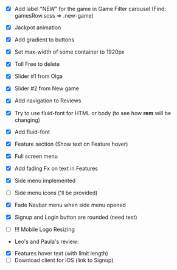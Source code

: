 -   [x] Add label "NEW" for the game in Game Filter carousel (Find: gamesRow.scss => .new-game)
-   [x] Jackpot animation
-   [x] Add gradient to buttons
-   [x] Set max-width of some container to 1920px
-   [x] Toll Free to delete
-   [x] Slider #1 from Olga
-   [x] Slider #2 from New game
-   [x] Add navigation to Reviews

-   [x] Try to use fluid-font for HTML or body (to see how **rem** will be changing)
-   [x] Add fluid-font
-   [x] Feature section (Show text on Feature hover)
-   [x] Full screen menu
-   [x] Add fading Fx on text in Features
-   [x] Side menu implemented
-   [ ] Side menu icons ('ll be provided)
-   [x] Fade Navbar menu when side menu opened
-   [x] Signup and Login button are rounded (need test) 
 
-   [ ] !!! Mobile Logo Resizing

-   Leo's and Paula's review:
-   [x] Features hover text (with limit length)
-   [ ] Download client for IOS (link to Signup)
